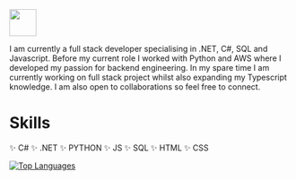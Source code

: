 <img src="![Blue and White Y2K Old Cute Tech Window Note Card.jpg](https://github.com/Zaynah1999/ZaynahAhmed/blob/57f82f2a75e264f15dd305c080e0be3c2cc92ba4/Blue%20and%20White%20Y2K%20Old%20Cute%20Tech%20Window%20Note%20Card.jpg)" width="48">

I am currently a full stack developer specialising in .NET, C#, SQL and Javascript. Before my current role I worked with Python and AWS where I developed my passion for backend engineering. In my spare time I am currently working on full stack project whilst also expanding my Typescript knowledge. I am also open to collaborations so feel free to connect.

# Skills
✨ C#
✨ .NET
✨ PYTHON
✨ JS
✨ SQL
✨ HTML
✨ CSS



[![Top Languages](https://github-readme-stats.vercel.app/api/top-langs/?username=Zaynah1999&layout=donut)](https://github.com/anuraghazra/github-readme-stats)
